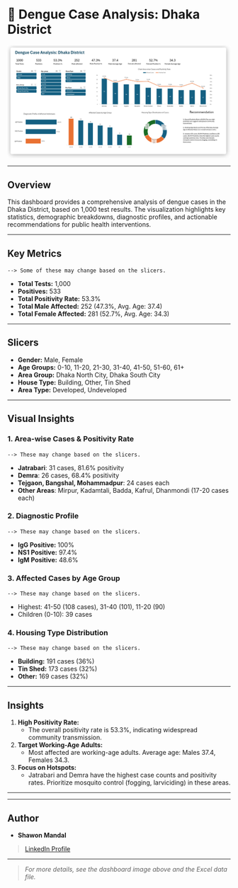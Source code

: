 # 🦟 Dengue Case Analysis: Dhaka District

![Dengue Dashboard](Image/Dengue_Shawon_Mandal.png)

---

##  Overview
This dashboard provides a comprehensive analysis of dengue cases in the Dhaka District, based on 1,000 test results. The visualization highlights key statistics, demographic breakdowns, diagnostic profiles, and actionable recommendations for public health interventions.

---

##  Key Metrics
    --> Some of these may change based on the slicers.
- **Total Tests:** 1,000
- **Positives:** 533
- **Total Positivity Rate:** 53.3%
- **Total Male Affected:** 252 (47.3%, Avg. Age: 37.4) 
- **Total Female Affected:** 281 (52.7%, Avg. Age: 34.3) 
---

##  Slicers
- **Gender:** Male, Female
- **Age Groups:** 0-10, 11-20, 21-30, 31-40, 41-50, 51-60, 61+
- **Area Group:** Dhaka North City, Dhaka South City
- **House Type:** Building, Other, Tin Shed
- **Area Type:** Developed, Undeveloped

---

##  Visual Insights

### 1. **Area-wise Cases & Positivity Rate**
    --> These may change based on the slicers.
- **Jatrabari**: 31 cases, 81.6% positivity
- **Demra**: 26 cases, 68.4% positivity
- **Tejgaon, Bangshal, Mohammadpur**: 24 cases each
- **Other Areas**: Mirpur, Kadamtali, Badda, Kafrul, Dhanmondi (17-20 cases each)

### 2. **Diagnostic Profile**  
    --> These may change based on the slicers.
- **IgG Positive:** 100%
- **NS1 Positive:** 97.4%
- **IgM Positive:** 48.6%

### 3. **Affected Cases by Age Group**
    --> These may change based on the slicers.
- Highest: 41-50 (108 cases), 31-40 (101), 11-20 (90)
- Children (0-10): 39 cases

### 4. **Housing Type Distribution**
    --> These may change based on the slicers.
- **Building:** 191 cases (36%)
- **Tin Shed:** 173 cases (32%)
- **Other:** 169 cases (32%)

---

##  Insights
1. **High Positivity Rate:**
   - The overall positivity rate is 53.3%, indicating widespread community transmission.
2. **Target Working-Age Adults:**
   - Most affected are working-age adults. Average age: Males 37.4, Females 34.3.
3. **Focus on Hotspots:**
   - Jatrabari and Demra have the highest case counts and positivity rates. Prioritize mosquito control (fogging, larviciding) in these areas.

---


---

##  Author
- **Shawon Mandal**  
> [LinkedIn Profile](https://www.linkedin.com/in/shawon-mandal-160440260/)

---

> _For more details, see the dashboard image above and the Excel data file._
